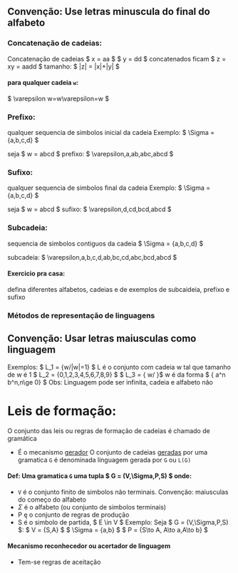 ## Convenção: Use letras minuscula do final do alfabeto

### Concatenação de cadeias:
Concatenação de cadeias
$ x = aa $
$ y = dd $
concatenados ficam
$ z = xy = aadd $
tamanho: $ |z| = |x|+|y| $

#### para qualquer cadeia `w`:
$ \varepsilon w=w\varepsilon=w $

### Prefixo:
qualquer sequencia de simbolos inicial da cadeia
Exemplo:
$ \Sigma = \{a,b,c,d\} $

seja $ w = abcd $
prefixo: $ \varepsilon,a,ab,abc,abcd $

### Sufixo:
qualquer sequencia de simbolos final da cadeia
Exemplo:
$ \Sigma = \{a,b,c,d\} $

seja $ w = abcd $
sufixo: $ \varepsilon,d,cd,bcd,abcd $

### Subcadeia:
sequencia de simbolos contiguos da cadeia
$ \Sigma = \{a,b,c,d\} $

subcadeia: $ \varepsilon,a,b,c,d,ab,bc,cd,abc,bcd,abcd $

#### Exercicio pra casa:
defina diferentes alfabetos, cadeias e de exemplos de subcaideia, prefixo e sufixo

### Métodos de representação de linguagens
## Convenção: Usar letras maiusculas como linguagem
Exemplos:
$ L_1 = \{w/|w|=1\} $ L é o conjunto com cadeia w tal que tamanho de w é 1
$ L_2 = \{0,1,2,3,4,5,6,7,8,9\} $
$ L_3 = \{ w/ \}$ w é da forma $ \{ a^n b^n,n\ge 0\} $
Obs: Linguagem pode ser infinita, cadeia e alfabeto não

# Leis de formação:
O conjunto das leis ou regras de formação de cadeias é chamado de gramática
- É o mecanismo <u>gerador</u>
O conjunto de cadeias <u>geradas</u> por uma gramatica `G` é denominada linguagem gerada por `G` ou `L(G)`

#### Def: Uma gramatica `G` uma tupla $ G = (V,\Sigma,P,S) $ onde:
- `V` é o conjunto finito de simbolos não terminais. Convenção: maiusculas do começo do alfabeto
- $\Sigma$ é o alfabeto (ou conjunto de simbolos terminais) 
- P ę o conjunto de regras de produção
- S é o simbolo de partida, $ E \in V $
Exemplo:
Seja $ G = (V,\Sigma,P,S) $:
$ V = \{S,A\} $
$ \Sigma = \{a,b\} $
$ P = \{S\to A, A\to a,A\to b\} $

#### Mecanismo reconhecedor ou acertador de linguagem
- Tem-se regras de aceitação
